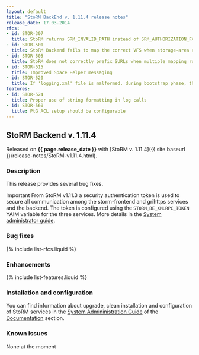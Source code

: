 ```yaml
---
layout: default
title: "StoRM BackEnd v. 1.11.4 release notes"
release_date: 17.03.2014
rfcs:
- id: STOR-307
  title: StoRM returns SRM_INVALID_PATH instead of SRM_AUTHORIZATION_FAILURE
- id: STOR-501
  title: StoRM Backend fails to map the correct VFS when storage-area accesspoints are nested
- id: STOR-505
  title: StoRM does not correctly prefix SURLs when multiple mapping rules are defined for a storage area
- id: STOR-515
  title: Improved Space Helper messaging
- id: STOR-520
  title: If 'logging.xml' file is malformed, during bootstrap phase, the Backend dies without writing the parsing error on stderr log file
features:
- id: STOR-524
  title: Proper use of string formatting in log calls
- id: STOR-560
  title: PtG ACL setup should be configurable
---
```


## StoRM Backend v. 1.11.4

Released on **{{ page.release_date }}** with [StoRM v. 1.11.4]({{ site.baseurl }}/release-notes/StoRM-v1.11.4.html).

### Description

This release provides several bug fixes.

<span class="label label-info">Important</span> From StoRM v1.11.3 a security authentication token is used
to secure all communication among the storm-frontend and grihttps services and the 
backend. The token is configured using the `STORM_BE_XMLRPC_TOKEN` YAIM variable for
the three services. More details in the [System administrator guide][storm-sysadmin-guide].

### Bug fixes

{% include list-rfcs.liquid %}

### Enhancements

{% include list-features.liquid %}

### Installation and configuration

You can find information about upgrade, clean installation and configuration of StoRM services in the [System Admininistration Guide][storm-sysadmin-guide] of the [Documentation][storm-documentation] section.

### Known issues

None at the moment

[storm-documentation]: {{site.baseurl}}/documentation.html
[storm-sysadmin-guide]: {{site.baseurl}}/documentation/sysadmin-guide/1.11.4

